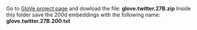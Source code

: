 Go to [GloVe project page](https://nlp.stanford.edu/projects/glove/) and dowload the file: **glove.twitter.27B.zip**
Inside this folder save the 200d embeddings with the following name: **glove.twitter.27B.200.txt**
